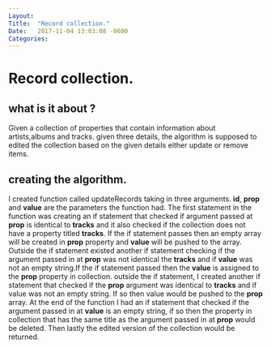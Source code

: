 ```yaml
---
Layout:	
Title:	"Record collection."
Date:	2017-11-04 13:03:08 -0600
Categories:	
---
```


# Record collection.
## what is it about ?
Given a collection of properties that contain information about artists,albums and tracks.
given three details, the algorithm is supposed to edited the collection based on the given details either update or remove items.

## creating the algorithm.
I created function called updateRecords taking in three arguments. **id**, **prop** and **value** are the parameters the function had.
The first statement in the function was creating an if statement that checked if argument passed at **prop** is identical to **tracks** and it also checked if the collection does not have a property titled **tracks**.
If the if statement passes then an empty array will be created in **prop** property and **value** will be pushed to the array.
Outside the if statement existed another if statement checking if the argument passed in at **prop** was not identical the **tracks** and if **value** was not an empty string.If the if statement passed then the **value** is assigned to the **prop** property in collection.
outside the if statement, I created another if statement that checked if the **prop** argument was identical to **tracks** and if value was not an empty string. If so then value would be pushed to the **prop** array.
At the end of the function I had an if statement that checked if the argument passed in at **value** is an empty string, if so then the property in collection that has the same title as the argument passed in at **prop** would be deleted.
Then lastly the edited version of the collection would be returned.